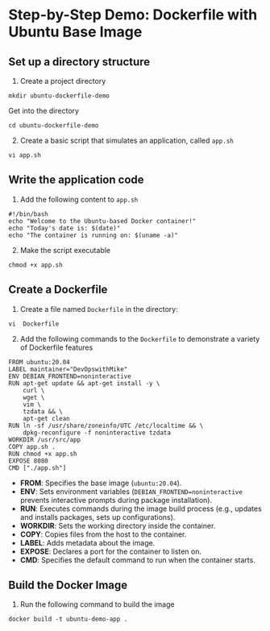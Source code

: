 
# Step-by-Step Demo: Dockerfile with Ubuntu Base Image

## Set up a directory structure

1. Create a project directory
```
mkdir ubuntu-dockerfile-demo
```
Get into the directory

```
cd ubuntu-dockerfile-demo
```
2. Create a basic script that simulates an application, called `app.sh`
```
vi app.sh
```
## Write the application code

1. Add the following content to `app.sh`
```
#!/bin/bash
echo "Welcome to the Ubuntu-based Docker container!"
echo "Today's date is: $(date)"
echo "The container is running on: $(uname -a)"
```
2. Make the script executable
```
chmod +x app.sh
```

## Create a Dockerfile

1. Create a file named `Dockerfile` in the directory:
```
vi  Dockerfile
```
2. Add the following commands to the `Dockerfile` to demonstrate a variety of Dockerfile features

```
FROM ubuntu:20.04
LABEL maintainer="DevOpswithMike"
ENV DEBIAN_FRONTEND=noninteractive
RUN apt-get update && apt-get install -y \
    curl \
    wget \
    vim \
    tzdata && \
    apt-get clean
RUN ln -sf /usr/share/zoneinfo/UTC /etc/localtime && \
    dpkg-reconfigure -f noninteractive tzdata
WORKDIR /usr/src/app
COPY app.sh .
RUN chmod +x app.sh
EXPOSE 8080
CMD ["./app.sh"]

```

- **FROM**: Specifies the base image (`ubuntu:20.04`).
- **ENV**: Sets environment variables (`DEBIAN_FRONTEND=noninteractive` prevents interactive prompts during package installation).
- **RUN**: Executes commands during the image build process (e.g., updates and installs packages, sets up configurations).
- **WORKDIR**: Sets the working directory inside the container.
- **COPY**: Copies files from the host to the container.
- **LABEL**: Adds metadata about the image.
- **EXPOSE**: Declares a port for the container to listen on.
- **CMD**: Specifies the default command to run when the container starts.


## Build the Docker Image 

1. Run the following command to build the image

```
docker build -t ubuntu-demo-app .
```
